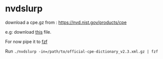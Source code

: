 # nvdslurp

download a cpe.gz from : https://nvd.nist.gov/products/cpe

e.g: download [this](https://nvd.nist.gov/feeds/xml/cpe/dictionary/official-cpe-dictionary_v2.3.xml.gz) file.

For now pipe it to [fzf](github.com/junegunn/fzf)

Run `./nvdslurp -in=/path/to/official-cpe-dictionary_v2.3.xml.gz | fzf`
